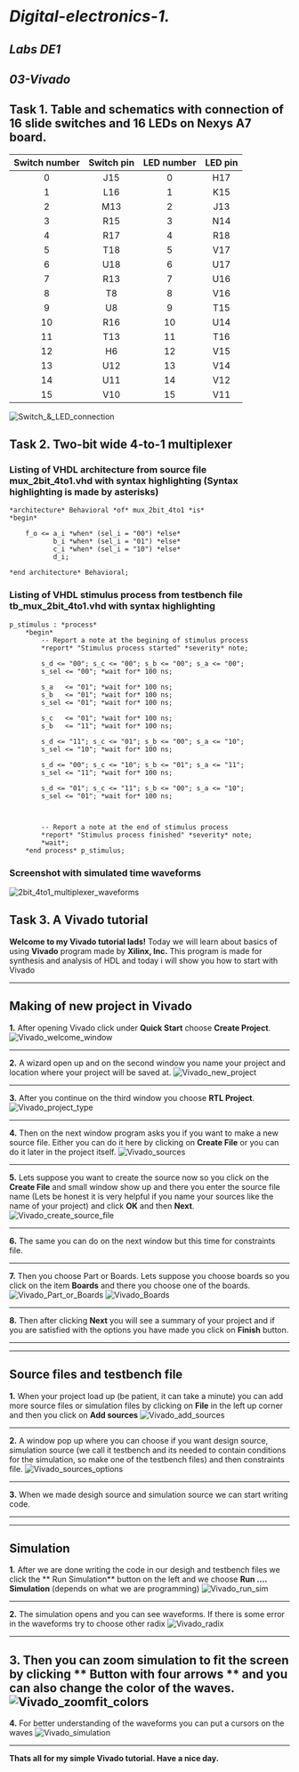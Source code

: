 # *Digital-electronics-1.*

## *Labs DE1* 

## *03-Vivado*

## Task 1. Table and schematics with connection of 16 slide switches and 16 LEDs on Nexys A7 board.


| **Switch number** | **Switch pin** | **LED number** | **LED pin** |
| :-: | :-: | :-: | :-: |
| 0 | J15 | 0 | H17 |
| 1 | L16 | 1 | K15 |
| 2 | M13 | 2 | J13 |
| 3 | R15 | 3 | N14 |
| 4 | R17 | 4 | R18 |
| 5 | T18 | 5 | V17 |
| 6 | U18 | 6 | U17 |
| 7 | R13 | 7 | U16 |
| 8 | T8 | 8 | V16 |
| 9 | U8 | 9 | T15 |
| 10 | R16 | 10 | U14 |
| 11 | T13 | 11 | T16 |
| 12 | H6 | 12 | V15 |
| 13 | U12 | 13 | V14 |
| 14 | U11 | 14 | V12 | 
| 15 | V10 | 15 | V11 |

![Switch_&_LED_connection](Images/SWs_LEDs.png)

## Task 2. Two-bit wide 4-to-1 multiplexer

### Listing of VHDL architecture from source file mux_2bit_4to1.vhd with syntax highlighting (Syntax highlighting is made by asterisks)
```
*architecture* Behavioral *of* mux_2bit_4to1 *is*
*begin*
 
	f_o <= a_i *when* (sel_i = "00") *else*
	       b_i *when* (sel_i = "01") *else*
	       c_i *when* (sel_i = "10") *else*
           d_i; 
           
*end architecture* Behavioral;
```

### Listing of VHDL stimulus process from testbench file tb_mux_2bit_4to1.vhd with syntax highlighting
```
p_stimulus : *process*
    *begin*
        -- Report a note at the begining of stimulus process
        *report* "Stimulus process started" *severity* note;

        s_d <= "00"; s_c <= "00"; s_b <= "00"; s_a <= "00";
        s_sel <= "00"; *wait for* 100 ns;
        
        s_a   <= "01"; *wait for* 100 ns;
        s_b   <= "01"; *wait for* 100 ns;
        s_sel <= "01"; *wait for* 100 ns; 
       
        s_c   <= "01"; *wait for* 100 ns;
        s_b   <= "11"; *wait for* 100 ns;
        
        s_d <= "11"; s_c <= "01"; s_b <= "00"; s_a <= "10";
        s_sel <= "10"; *wait for* 100 ns; 
        
        s_d <= "00"; s_c <= "10"; s_b <= "01"; s_a <= "11";
        s_sel <= "11"; *wait for* 100 ns;
        
        s_d <= "01"; s_c <= "11"; s_b <= "00"; s_a <= "10";
        s_sel <= "01"; *wait for* 100 ns;
         
       

        -- Report a note at the end of stimulus process
        *report* "Stimulus process finished" *severity* note;
        *wait*;
    *end process* p_stimulus;
```

### Screenshot with simulated time waveforms

![2bit_4to1_multiplexer_waveforms](Images/Waveforms.png)


## Task 3. A Vivado tutorial

**Welcome to my Vivado tutorial lads!**
Today we will learn about basics of using **Vivado** program made by **Xilinx, Inc.**
This program is made for synthesis and analysis of HDL and today i will show you how to start with Vivado

--------------
## Making of new project in Vivado
**1.** After opening Vivado click under **Quick Start** choose **Create Project**.
![Vivado_welcome_window](Images/vivado_start.png)

--------------
**2.** A wizard open up and on the second window you name your project and location where your project will be saved at.
![Vivado_new_project](Images/vivado_new_project.png)

--------------
**3.** After you continue on the third window you choose **RTL Project**.
![Vivado_project_type](Images/vivado_project_type.png)

--------------
**4.** Then on the next window program asks you if you want to make a new source file. Either you can do it here by clicking on **Create File** or you can do it later in the project itself.
![Vivado_sources](Images/vivado_sources.png)

--------------
**5.** Lets suppose you want to create the source now so you click on the **Create File** and small window show up and there you enter the source file name (Lets be honest it is very helpful if you name your sources like the name of your project) and click **OK** and then **Next**.
![Vivado_create_source_file](Images/vivado_create_source.png)

--------------
**6.** The same you can do on the next window but this time for constraints file.

--------------
**7.** Then you choose Part or Boards. Lets suppose you choose boards so you click on the item **Boards** and there you choose one of the boards.
![Vivado_Part_or_Boards](Images/vivado_part_or_board.png)
![Vivado_Boards](Images/vivado_board.png)

--------------
**8.** Then after clicking **Next** you will see a summary of your project and if you are satisfied with the options you have made you click on **Finish** button.

--------------
--------------
## Source files and testbench file
**1.** When your project load up (be patient, it can take a minute) you can add more source files or simulation files by clicking on **File** in the left up corner and then you click on **Add sources**
![Vivado_add_sources](Images/vivado_add_sources.png)

--------------
**2.** A window pop up where you can choose if you want design source, simulation source (we call it testbench and its needed to contain conditions for the simulation, so make one of the testbench files) and then constraints file.
![Vivado_sources_options](Images/vivado_sources_options.png)

--------------
**3.** When we made desigh source and simulation source we can start writing code.

--------------
--------------
## Simulation
**1.** After we are done writing the code in our desigh and testbench files we click the ** Run Simulation** button on the left and we choose **Run .... Simulation** (depends on what we are programming)
![Vivado_run_sim](Images/vivado_run_sim.png)

--------------
**2.** The simulation opens and you can see waveforms. If there is some error in the waveforms try to choose other radix
![Vivado_radix](Images/vivado_radix.png)

--------------
**3.** Then you can zoom simulation to fit the screen by clicking ** Button with four arrows ** and you can also change the color of the waves.
![Vivado_zoomfit_colors](Images/vivado_zoomfit_colors.png)
--------------

**4.** For better understanding of the waveforms you can put a cursors on the waves
![Vivado_simulation](Images/vivado_simulation.png)

--------------
**Thats all for my simple Vivado tutorial. Have a nice day.**